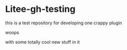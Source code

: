 # Litee-gh-testing

this is a test repository for developing one crappy plugin

woops

with some totally cool new stuff in it
